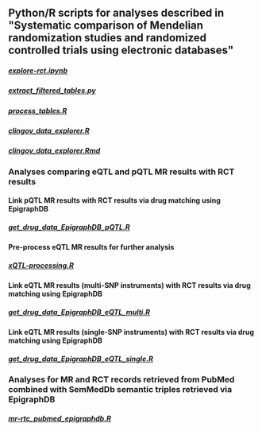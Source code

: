 ## Python/R scripts for analyses described in "Systematic comparison of Mendelian randomization studies and randomized controlled trials using electronic databases"

##### [explore-rct.ipynb](https://github.com/marynias/mr-rct/blob/master/explore-rct.ipynb)

##### [extract_filtered_tables.py](https://github.com/marynias/mr-rct/blob/master/extract_filtered_tables.py) 

##### [process_tables.R](https://github.com/marynias/mr-rct/blob/master/process_tables.R)

##### [clingov_data_explorer.R](https://github.com/marynias/mr-rct/blob/master/clingov_data_explorer.R)

##### [clingov_data_explorer.Rmd](https://github.com/marynias/mr-rct/blob/master/clingov_data_explorer.Rmd)

### Analyses comparing eQTL and pQTL MR results with RCT results

#### Link pQTL MR results with RCT results via drug matching using EpigraphDB
##### [get_drug_data_EpigraphDB_pQTL.R](https://github.com/marynias/mr-rct/blob/master/get_drug_data_EpigraphDB_pQTL.R)

#### Pre-process eQTL MR results for further analysis
##### [xQTL-processing.R](https://github.com/marynias/mr-rct/blob/master/xQTL-processing.R)
#### Link eQTL MR results (multi-SNP instruments) with RCT results via drug matching using EpigraphDB
##### [get_drug_data_EpigraphDB_eQTL_multi.R](https://github.com/marynias/mr-rct/blob/master/get_drug_data_EpigraphDB_eQTL_multi.R)
#### Link eQTL MR results (single-SNP instruments) with RCT results via drug matching using EpigraphDB
##### [get_drug_data_EpigraphDB_eQTL_single.R](https://github.com/marynias/mr-rct/blob/master/get_drug_data_EpigraphDB_eQTL_single.R)

### Analyses for MR and RCT records retrieved from PubMed combined with SemMedDb semantic triples retrieved via EpigraphDB

##### [mr-rtc_pubmed_epigraphdb.R](https://github.com/marynias/mr-rct/blob/master/mr-rtc_pubmed_epigraphdb.R)


